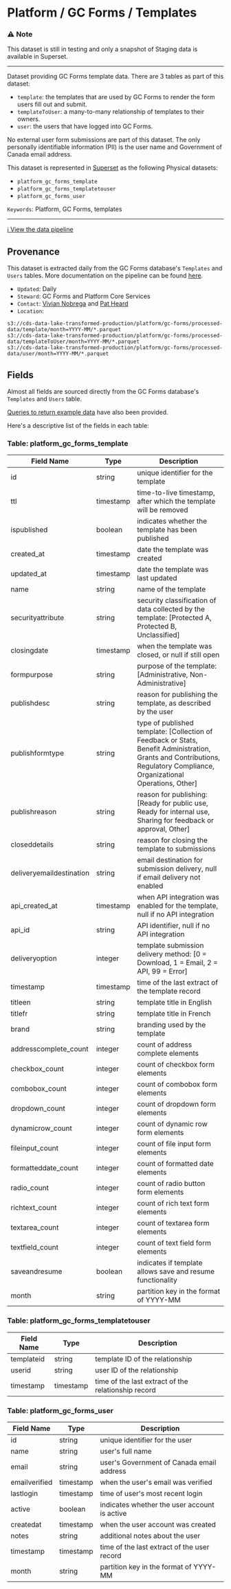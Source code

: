 # Platform / GC Forms / Templates

### :warning: Note
This dataset is still in testing and only a snapshot of Staging data is available in Superset. 

---

Dataset providing GC Forms template data.  There are 3 tables as part of this dataset:

- `template`: the templates that are used by GC Forms to render the form users fill out and submit.
- `templateToUser`: a many-to-many relationship of templates to their owners.
- `user`: the users that have logged into GC Forms.

No external user form submissions are part of this dataset. The only personally identifiable information (PII) is the user name and Government of Canada email address.

This dataset is represented in [Superset](https://superset.cds-snc.ca/) as the following Physical datasets:

- `platform_gc_forms_template` 
- `platform_gc_forms_templatetouser`
- `platform_gc_forms_user`

`Keywords`: Platform, GC Forms, templates

---

[:information_source:  View the data pipeline](../../../pipelines/platform/gc-forms/templates.md)

## Provenance

This dataset is extracted daily from the GC Forms database's `Templates` and `Users` tables. More documentation on the pipeline can be found [here](../../../pipelines/platform/gc-forms/templates.md).

* `Updated`: Daily
* `Steward`: GC Forms and Platform Core Services
* `Contact`: [Vivian Nobrega](mailto:vivian.nobrega@cds-snc.ca) and [Pat Heard](mailto:patrick.heard@cds-snc.ca)
* `Location`: 
```
s3://cds-data-lake-transformed-production/platform/gc-forms/processed-data/template/month=YYYY-MM/*.parquet
s3://cds-data-lake-transformed-production/platform/gc-forms/processed-data/templateToUser/month=YYYY-MM/*.parquet
s3://cds-data-lake-transformed-production/platform/gc-forms/processed-data/user/month=YYYY-MM/*.parquet
```

## Fields

Almost all fields are sourced directly from the GC Forms database's `Templates` and `Users` table.

[Queries to return example data](examples/templates.sql) have also been provided.

Here's a descriptive list of the fields in each table:

### Table: platform_gc_forms_template

| Field Name | Type | Description |
|-------|------|-------------|
| id | string | unique identifier for the template |
| ttl | timestamp | time-to-live timestamp, after which the template will be removed |
| ispublished | boolean | indicates whether the template has been published |
| created_at | timestamp | date the template was created |
| updated_at | timestamp | date the template was last updated |
| name | string | name of the template |
| securityattribute | string | security classification of data collected by the template: [Protected A, Protected B, Unclassified] |
| closingdate | timestamp | when the template was closed, or null if still open |
| formpurpose | string | purpose of the template: [Administrative, Non-Administrative] |
| publishdesc | string | reason for publishing the template, as described by the user |
| publishformtype | string | type of published template: [Collection of Feedback or Stats, Benefit Administration, Grants and Contributions, Regulatory Compliance, Organizational Operations, Other] |
| publishreason | string | reason for publishing: [Ready for public use, Ready for internal use, Sharing for feedback or approval, Other] |
| closeddetails | string | reason for closing the template to submissions |
| deliveryemaildestination | string | email destination for submission delivery, null if email delivery not enabled |
| api_created_at | timestamp | when API integration was enabled for the template, null if no API integration |
| api_id | string | API identifier, null if no API integration |
| deliveryoption | integer | template submission delivery method: [0 = Download, 1 = Email, 2 = API, 99 = Error] |
| timestamp | timestamp | time of the last extract of the template record |
| titleen | string | template title in English |
| titlefr | string | template title in French |
| brand | string | branding used by the template |
| addresscomplete_count | integer | count of address complete elements |
| checkbox_count | integer | count of checkbox form elements |
| combobox_count | integer | count of combobox form elements |
| dropdown_count | integer | count of dropdown form elements |
| dynamicrow_count | integer | count of dynamic row form elements |
| fileinput_count | integer | count of file input form elements |
| formatteddate_count | integer | count of formatted date elements |
| radio_count | integer | count of radio button form elements |
| richtext_count | integer | count of rich text form elements |
| textarea_count | integer | count of textarea form elements |
| textfield_count | integer | count of text field form elements |
| saveandresume | boolean | indicates if template allows save and resume functionality |
| month | string | partition key in the format of YYYY-MM |
			
### Table: platform_gc_forms_templatetouser

| Field Name | Type | Description |
|-------|------|-------------|
| templateid | string | template ID of the relationship |
| userid | string | user ID of the relationship |
| timestamp | timestamp | time of the last extract of the relationship record |
				
### Table: platform_gc_forms_user		

| Field Name | Type | Description |
|-------|------|-------------|
| id | string | unique identifier for the user |
| name | string | user's full name |
| email | string | user's Government of Canada email address |
| emailverified | timestamp | when the user's email was verified |
| lastlogin | timestamp | time of user's most recent login |
| active | boolean | indicates whether the user account is active |
| createdat | timestamp | when the user account was created |
| notes | string | additional notes about the user |
| timestamp | timestamp | time of the last extract of the user record |
| month | string | partition key in the format of YYYY-MM |
